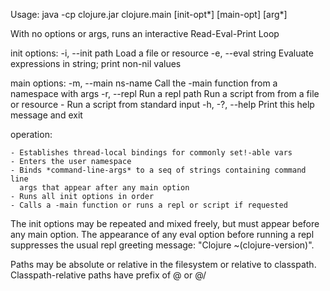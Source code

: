 Usage: java -cp clojure.jar clojure.main [init-opt*] [main-opt] [arg*]

  With no options or args, runs an interactive Read-Eval-Print Loop

  init options:
    -i, --init path     Load a file or resource
    -e, --eval string   Evaluate expressions in string; print non-nil values

  main options:
    -m, --main ns-name  Call the -main function from a namespace with args
    -r, --repl          Run a repl
    path                Run a script from from a file or resource
    -                   Run a script from standard input
    -h, -?, --help      Print this help message and exit

  operation:

    - Establishes thread-local bindings for commonly set!-able vars
    - Enters the user namespace
    - Binds *command-line-args* to a seq of strings containing command line
      args that appear after any main option
    - Runs all init options in order
    - Calls a -main function or runs a repl or script if requested

  The init options may be repeated and mixed freely, but must appear before
  any main option. The appearance of any eval option before running a repl
  suppresses the usual repl greeting message: "Clojure ~(clojure-version)".

  Paths may be absolute or relative in the filesystem or relative to
  classpath. Classpath-relative paths have prefix of @ or @/